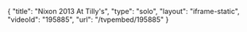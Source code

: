 {
    "title": "Nixon 2013 At Tilly's",
    "type": "solo",
    "layout": "iframe-static",
    "videoId": "195885",
    "url": "\/tvpembed\/195885"
}